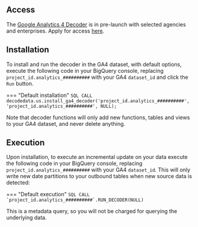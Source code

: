## Access
The [Google Analytics 4 Decoder](ga4/index.md) is in pre-launch with selected agencies and enterprises. Apply for access [here](https://forms.gle/qfFSthXr6d4gnD9dA).

## Installation
To install and run the decoder in the GA4 dataset, with default options, execute the following code in your BigQuery console, replacing `project_id.analytics_##########` with your GA4 `dataset_id` and click the `Run` button.

=== "Default installation"
    ```SQL
      CALL decodedata.us.install_ga4_decoder('project_id.analytics_##########', 'project_id.analytics_##########', NULL);
    ```

Note that decoder functions will only add new functions, tables and views to your GA4 dataset, and never delete anything.

## Execution
Upon installation, to execute an incremental update on your data execute the following code in your BigQuery console, replacing `project_id.analytics_##########` with your GA4 `dataset_id`.  This will only write new date partitions to your outbound tables when new source data is detected:

=== "Default execution"
    ```SQL
      CALL `project_id.analytics_##########`.RUN_DECODER(NULL)
    ```

This is a metadata query, so you will not be charged for querying the underlying data.